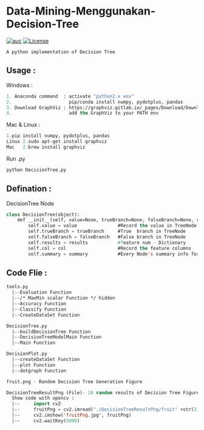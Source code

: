 # Data-Mining-Menggunakan-Decision-Tree

[![auc][aucsvg]][auc] [![License][licensesvg]][license]

[aucsvg]: https://img.shields.io/badge/tyty-DecisionTree-orange.svg
[auc]: https://github.com/bravotty/DataMining_DecisionTree

[licensesvg]: https://img.shields.io/badge/License-MIT-blue.svg
[license]: https://github.com/bravotty/DataMining_DecisionTree/blob/master/LICENSE

```
A python implementation of Decision Tree
```

## Usage     : 

Windows     : 
```lisp
1. Anaconda command  : activate "python2.x env"
2.                     pip/conda install numpy, pydotplus, pandas
3. Download GraphViz : https://graphviz.gitlab.io/_pages/Download/Download_windows.html
4.                     add the GraphViz to your PATH env
```
Mac & Linux :
```lisp
1.pip install numpy, pydotplus, pandas
Linux 2.sudo apt-get install graphviz
Mac   2.brew install graphviz
```
Run .py
```lisp
python DecisionTree.py
```

## Defination :

DecisionTree Node
```lisp
class DecisionTree(object):
    def __init__(self, value=None, trueBranch=None, falseBranch=None, results=None, col=-1, summary=None):
        self.value = value               #Record the value in TreeNode
        self.trueBranch = trueBranch     #True  branch in TreeNode
        self.falseBranch = falseBranch   #False branch in TreeNode
        self.results = results           #feature num - Dictionary  
        self.col = col                   #Record the feature columns
        self.summary = summary           #Every Node's summary info for graph
```

## Code Flie  :
```lisp
tools.py 
  |--Evaluation Function
  |--/* MaxMin scalar Function */ hidden 
  |--Accuracy Function
  |--Classify Function
  |--CreateDataSet Function

DecisionTree.py
  |--buildDecisionTree Function
  |--DecisionTreeModelMain Function
  |--Main Function

DecisionPlot.py
  |--createDataSet Function
  |--plot Function
  |--dotgraph Function

fruit.png - Random Decision Tree Generation Figure

DecisionTreeResultPng (File)- 10 random results of Decision Tree Figure
  Show code with opencv :
  |--     import cv2
  |--     fruitPng = cv2.imread("./DecisionTreeResultPng/fruit" +str(3)+".png")
  |--     cv2.imshow('fruitPng.jpg', fruitPng)
  |--     cv2.waitKey(5000)
```
